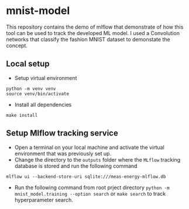 # mnist-model
This repository contains the demo of mlflow that demonstrate of how this tool can be used to track the developed ML model. I used a Convolution networks that classify the fashion MNIST dataset to demonstate the concept.


## Local setup 
- Setup virtual environment   
```commandline
python -m venv venv 
source venv/bin/activate 
```
- Install all dependencies 
```commandline
make install
```

## Setup Mlflow tracking service
- Open a terminal on your local machine and activate the virtual environment that was previously set up.
- Change the directory to the `outputs` folder where the `MLflow` tracking database is stored and run the following command
```commandline
mlflow ui --backend-store-uri sqlite:///meas-energy-mlflow.db
```
- Run  the following command from root prject directory `python -m mnist_model.training --option search` or `make search` to track hyperparameter search.





